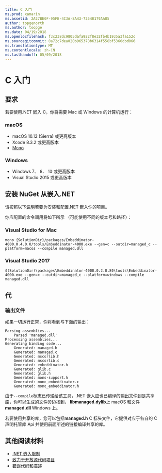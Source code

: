 ```yaml
---
title: C 入门
ms.prod: xamarin
ms.assetid: 2A27BE0F-95FB-4C3A-8A43-72540179AA85
author: topgenorth
ms.author: toopge
ms.date: 04/19/2018
ms.openlocfilehash: f3c238dc9805dafa922f8e32fb4b1935a3fa152c
ms.sourcegitcommit: 0a72c7dea020b965378b6314f558bf5360dbd066
ms.translationtype: MT
ms.contentlocale: zh-CN
ms.lasthandoff: 05/09/2018
---
```

# <a name="getting-started-with-c"></a>C 入门

## <a name="requirements"></a>要求

若要使用.NET 嵌入 C，你将需要 Mac 或 Windows 的计算机运行：

### <a name="macos"></a>macOS

* macOS 10.12 (Sierra) 或更高版本
* Xcode 8.3.2 或更高版本
* [Mono](http://www.mono-project.com/download/)

### <a name="windows"></a>Windows

* Windows 7、 8、 10 或更高版本
* Visual Studio 2015 或更高版本

## <a name="installing-net-embedding-from-nuget"></a>安装 NuGet 从嵌入.NET

请按照以下[说明](~/tools/dotnet-embedding/get-started/install/install.md)若要为安装和配置.NET 嵌入你的项目。

你应配置的命令调用将如下所示 （可能使用不同的版本号和路径）：

### <a name="visual-studio-for-mac"></a>Visual Studio for Mac

```shell
mono {SolutionDir}/packages/Embeddinator-4000.0.4.0.0/tools/Embeddinator-4000.exe --gen=c --outdir=managed_c --platform=macos --compile managed.dll
```

### <a name="visual-studio-2017"></a>Visual Studio 2017

```shell
$(SolutionDir)\packages\Embeddinator-4000.0.2.0.80\tools\Embeddinator-4000.exe --gen=c --outdir=managed_c --platform=windows --compile managed.dll
```

## <a name="generation"></a>代

### <a name="output-files"></a>输出文件

如果一切运行正常，你将看到与下面的输出：

```shell
Parsing assemblies...
    Parsed 'managed.dll'
Processing assemblies...
Generating binding code...
    Generated: managed.h
    Generated: managed.c
    Generated: mscorlib.h
    Generated: mscorlib.c
    Generated: embeddinator.h
    Generated: glib.c
    Generated: glib.h
    Generated: mono-support.h
    Generated: mono_embeddinator.c
    Generated: mono_embeddinator.h
```

由于`--compile`标志已传递给该工具，.NET 嵌入应也已编译的输出文件到是共享库，你可以生成的文件旁边找到， **libmanaged.dylib**上 macOS 和文件**managed.dll** Windows 上。

若要使用共享的库，您可以包括**managed.h** C 标头文件，它提供对应于各自的 C 声明托管库 Api 并使用前面所述的链接编译共享的库。

## <a name="further-reading"></a>其他阅读材料

* [.NET 嵌入限制](~/tools/dotnet-embedding/limitations.md)
* [致力于开放源代码项目](https://github.com/mono/Embeddinator-4000/blob/master/Contributing.md)
* [错误代码和描述](~/tools/dotnet-embedding/errors.md)
